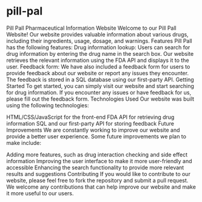 # pill-pal
Pill Pall Pharmaceutical Information Website
Welcome to our Pill Pall Website! Our website provides valuable information about various drugs, including their ingredients, usage, dosage, and warnings.
Features
Pill Pall has the following features:
Drug information lookup: Users can search for drug information by entering the drug name in the search box. Our website retrieves the relevant information using the FDA API and displays it to the user.
Feedback form: We have also included a feedback form for users to provide feedback about our website or report any issues they encounter. The feedback is stored in a SQL database using our first-party API.
Getting Started
To get started, you can simply visit our website and start searching for drug information. If you encounter any issues or have feedback for us, please fill out the feedback form.
Technologies Used
Our website was built using the following technologies:

HTML/CSS/JavaScript for the front-end
FDA API for retrieving drug information
SQL and our first-party API for storing feedback
Future Improvements
We are constantly working to improve our website and provide a better user experience. Some future improvements we plan to make include:

Adding more features, such as drug interaction checking and side effect information
Improving the user interface to make it more user-friendly and accessible
Enhancing the search functionality to provide more relevant results and suggestions
Contributing
If you would like to contribute to our website, please feel free to fork the repository and submit a pull request. We welcome any contributions that can help improve our website and make it more useful to our users.

